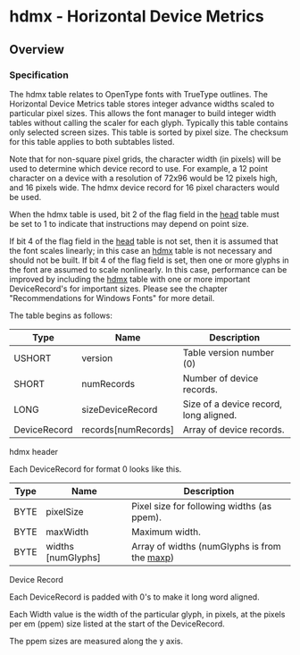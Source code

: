 # hdmx - Horizontal Device Metrics

## Overview

### Specification

The hdmx table relates to OpenType fonts with TrueType outlines. The
Horizontal Device Metrics table stores integer advance widths scaled to
particular pixel sizes. This allows the font manager to build integer
width tables without calling the scaler for each glyph. Typically this
table contains only selected screen sizes. This table is sorted by pixel
size. The checksum for this table applies to both subtables listed.

Note that for non-square pixel grids, the character width (in pixels)
will be used to determine which device record to use. For example, a 12
point character on a device with a resolution of 72x96 would be 12
pixels high, and 16 pixels wide. The hdmx device record for 16 pixel
characters would be used.

When the hdmx table is used, bit 2 of the flag field in the
[head](#chapter.head) table must be set to 1 to indicate that
instructions may depend on point size.

If bit 4 of the flag field in the [head](#chapter.head) table is not
set, then it is assumed that the font scales linearly; in this case an
[hdmx](#chapter.hdmx) table is not necessary and should not be built. If
bit 4 of the flag field is set, then one or more glyphs in the font are
assumed to scale nonlinearly. In this case, performance can be improved
by including the [hdmx](#chapter.hdmx) table with one or more important
DeviceRecord's for important sizes. Please see the chapter
"Recommendations for Windows Fonts" for more detail.

The table begins as follows:

| Type         | Name                  | Description                            |
| ------------ | --------------------- | -------------------------------------- |
| USHORT       | version               | Table version number (0)               |
| SHORT        | numRecords            | Number of device records.              |
| LONG         | sizeDeviceRecord      | Size of a device record, long aligned. |
| DeviceRecord | records\[numRecords\] | Array of device records.               |

hdmx header

Each DeviceRecord for format 0 looks like this.

| Type | Name                 | Description                                                   |
| ---- | -------------------- | ------------------------------------------------------------- |
| BYTE | pixelSize            | Pixel size for following widths (as ppem).                    |
| BYTE | maxWidth             | Maximum width.                                                |
| BYTE | widths \[numGlyphs\] | Array of widths (numGlyphs is from the [maxp](#chapter.maxp)) |

Device Record

Each DeviceRecord is padded with 0's to make it long word aligned.

Each Width value is the width of the particular glyph, in pixels, at the
pixels per em (ppem) size listed at the start of the DeviceRecord.

The ppem sizes are measured along the y axis.

